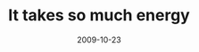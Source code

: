 ---
layout: base.njk
title : 'It takes so much energy' 
view_title : 'It takes so much energy' 
year : '2009' 
date : '2009-10-23' 
img_file : '/drawing/ittakessomuchenergy.png' 
html_file : 'ittakessomuchenergy' 
next_html : 'imgladshesgone.html' 
year_order : '246' 
permalink : "title/{{html_file}}.html"
---